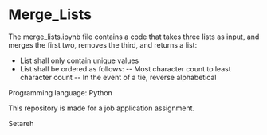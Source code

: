 # Merge_Lists

The merge_lists.ipynb file contains a code that takes three lists as input, and merges the first two, removes the third, and returns a list:

- List shall only contain unique values
- List shall be ordered as follows:
-- Most character count to least character count
-- In the event of a tie, reverse alphabetical

Programming language: Python

This repository is made for a job application assignment.

Setareh
